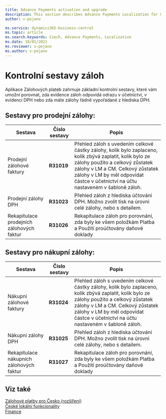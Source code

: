 ```yaml
---
title: Advance Payments activation and upgrade
description: This section describes Advance Payments Localization for Czech extension functionality.
author: v-pejano

ms.service: dynamics365-business-central
ms.topic: article
ms.search.keywords: Czech, Advance Payments, Localization
ms.date: 10/01/2021
ms.reviewer: v-pejano
ms.author: v-pejano
---
```


# Kontrolní sestavy záloh

Aplikace Zálohových plateb zahrnuje základní kontrolní sestavy, které vám umožní porovnat, zda evidence záloh odpovídá odrazu v účetnictví, v evidenci DPH nebo zda máte zálohy řádně vypořádané z hlediska DPH.

## Sestavy pro prodejní zálohy:
|Sestava|Číslo sestavy|Popis|
|-|-|-|
|Prodejní zálohové faktury |**R31019**|Přehled záloh s uvedením celkové částky zálohy, kolik bylo zaplaceno, kolik zbývá zaplatit, kolik bylo ze zálohy použito a celkový zůstatek zálohy v LM a CM. Celkový zůstatek zálohy v LM by měl odpovídat částce v účetnictví na účtu nastaveném v šabloně záloh.
|Prodejní zálohy DPH|**R31023**|Přehled záloh z hlediska účtování DPH. Možno zvolit tisk na úrovni celé zálohy, nebo s detailem. 
|Rekapitulace prodejních zálohových faktur|**R31026**|Rekapitulace záloh pro porovnání, zda byly ke všem položkám Platba a Použití proúčtovány daňové doklady 


## Sestavy pro nákupní zálohy:
|Sestava|Číslo sestavy|Popis|
|-|-|-|
|Nákupní zálohové faktury |**R31024**|Přehled záloh s uvedením celkové částky zálohy, kolik bylo zaplaceno, kolik zbývá zaplatit, kolik bylo ze zálohy použito a celkový zůstatek zálohy v LM a CM. Celkový zůstatek zálohy v LM by měl odpovídat částce v účetnictví na účtu nastaveném v šabloně záloh.
|Nákupní zálohy DPH|**R31025**|Přehled záloh z hlediska účtování DPH. Možno zvolit tisk na úrovni celé zálohy, nebo s detailem. 
|Rekapitulace nákupních zálohových faktur|**R31027**|Rekapitulace záloh pro porovnání, zda byly ke všem položkám Platba a Použití proúčtovány daňové doklady

## Viz také

[Zálohové platby pro Česko (rozšíření)](ui-extensions-advance-payments-localization-cz.md)  
[České lokální funkcionality](czech-local-functionality.md)  
[Finance](../../finance.md)
